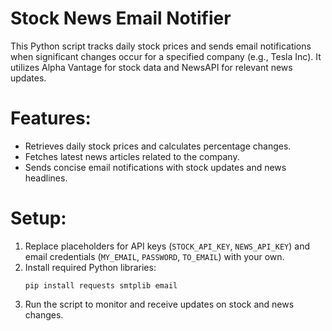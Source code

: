 
# Stock News Email Notifier

This Python script tracks daily stock prices and sends email notifications when significant changes occur for a specified company (e.g., Tesla Inc). It utilizes Alpha Vantage for stock data and NewsAPI for relevant news updates.

# Features:
- Retrieves daily stock prices and calculates percentage changes.
- Fetches latest news articles related to the company.
- Sends concise email notifications with stock updates and news headlines.

# Setup:
1. Replace placeholders for API keys (`STOCK_API_KEY`, `NEWS_API_KEY`) and email credentials (`MY_EMAIL`, `PASSWORD`, `TO_EMAIL`) with your own.
2. Install required Python libraries:
   ```
   pip install requests smtplib email
   ```
3. Run the script to monitor and receive updates on stock and news changes.


